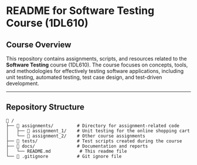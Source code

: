 # README for Software Testing Course (1DL610)

## Course Overview  
This repository contains assignments, scripts, and resources related to the **Software Testing** course (1DL610). The course focuses on concepts, tools, and methodologies for effectively testing software applications, including unit testing, automated testing, test case design, and test-driven development.

---

## Repository Structure  

```plaintext
📂 /  
├── 📂 assignments/         # Directory for assignment-related code  
│   ├── 📄 assignment_1/    # Unit testing for the online shopping cart  
│   └── 📄 assignment_2/    # Other course assignments  
├── 📂 tests/               # Test scripts created during the course  
├── 📂 docs/                # Documentation and reports  
│   └── README.md           # This readme file  
└── 📄 .gitignore           # Git ignore file  

